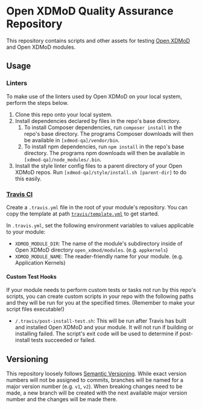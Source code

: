 # Open XDMoD Quality Assurance Repository

This repository contains scripts and other assets for testing [Open XDMoD](http://open.xdmod.org) and Open XDMoD modules.

## Usage

### Linters

To make use of the linters used by Open XDMoD on your local system, perform the steps below.

1. Clone this repo onto your local system.
1. Install dependencies declared by files in the repo's base directory.
    1. To install Composer dependencies, run `composer install` in the repo's base directory. The programs Composer downloads will then be available in `[xdmod-qa]/vendor/bin`.
    1. To install npm dependencies, run `npm install` in the repo's base directory. The programs npm downloads will then be available in `[xdmod-qa]/node_modules/.bin`.
1. Install the style linter config files to a parent directory of your Open XDMoD repos. Run `[xdmod-qa]/style/install.sh [parent-dir]` to do this easily.

### [Travis CI](https://travis-ci.org)

Create a `.travis.yml` file in the root of your module's repository. You can copy the template at path [`travis/template.yml`](travis/template.yml) to get started.

In `.travis.yml`, set the following environment variables to values applicable to your module:

- `XDMOD_MODULE_DIR`: The name of the module's subdirectory inside of Open XDMoD directory `open_xdmod/modules`. (e.g. `appkernels`)
- `XDMOD_MODULE_NAME`: The reader-friendly name for your module. (e.g. Application Kernels)

#### Custom Test Hooks

If your module needs to perform custom tests or tasks not run by this repo's scripts, you can create custom scripts in your repo with the following paths and they will be run for you at the specified times. (Remember to make your script files executable!)

- `/.travis/post-install-test.sh`: This will be run after Travis has built and installed Open XDMoD and your module. It will not run if building or installing failed. The script's exit code will be used to determine if post-install tests succeeded or failed.

## Versioning

This repository loosely follows [Semantic Versioning](http://semver.org). While exact version numbers will not be assigned to commits, branches will be named for a major version number (e.g. `v1`, `v2`). When breaking changes need to be made, a new branch will be created with the next available major version number and the changes will be made there.
